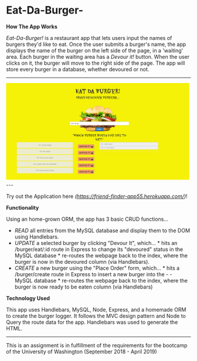 # Eat-Da-Burger-

**How The App Works**

*Eat-Da-Burger!* is a restaurant app that lets users input the names of burgers they'd like to eat. Once the user submits a burger's name, the app displays the name of the burger on the left side of the page, in a 'waiting' area. Each burger in the waiting area has a *Devour it!* button. When the user clicks on it, the burger will move to the right side of the page. The app will store every burger in a database, whether devoured or not. 

---
<img src="https://github.com/Heidijvr/Eat-Da-Burger-/blob/master/public/assets/img/EatDaBurger.png" alt Burger App Home Page>
---

Try out the Application here *(https://friend-finder-app55.herokuapp.com/)*!


**Functionality**

Using an home-grown ORM, the app has 3 basic CRUD functions...

- *READ* all entries from the MySQL database and display them to the DOM using Handlebars.
- *UPDATE* a selected burger by clicking "Devour It", which... * hits an /burger/eat/:id route in Express to change its "devoured" status   in the MySQL database * re-routes the webpage back to the index, where the burger is now in the devoured column (via Handlebars).
- *CREATE* a new burger using the "Place Order" form, which... * hits a /burger/create route in Express to insert a new burger into the -  - MySQL database * re-routes the webpage back to the index, where the burger is now ready to be eaten column (via Handlebars)

**Technology Used**

This app uses Handlebars, MySQL, Node, Express, and a homemade ORM to create the burger logger. It follows the MVC design pattern and Node to Query the route data for the app. Handlebars was used to generate the HTML.

---
This is an assignment is in fulfillment of the requirements for the bootcamp of the University of Washington (September 2018 - April 2019)
